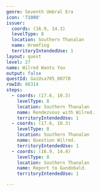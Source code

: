 ```yaml
---
genre: Seventh Umbral Era
icon: '71000'
issuer:
  coords: (16.9, 14.3)
  levelType: 8
  location: Southern Thanalan
  name: Hremfing
  territoryIntendedUse: 1
layout: quest
level: 27
name: Wilred Wants You
output: false
questId: GaiUsa705_00778
rowId: 66314
steps:
  - coords: (17.6, 10.3)
    levelType: 8
    location: Southern Thanalan
    name: Rendezvous with Wilred.
    territoryIntendedUse: 1
  - coords: (17.6, 10.3)
    levelType: 8
    location: Southern Thanalan
    name: Question Wilred.
    territoryIntendedUse: 1
  - coords: (16.9, 14.4)
    levelType: 8
    location: Southern Thanalan
    name: Report to Gundobald.
    territoryIntendedUse: 1

---
```

